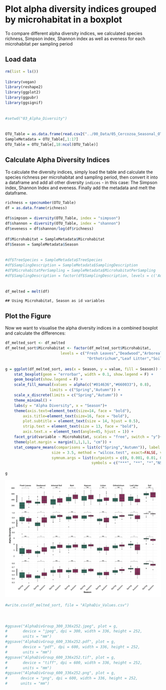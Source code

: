 Plot alpha diversity indices grouped by microhabitat in a boxplot
================

To compare different alpha diversity indices, we calculated species richness, Simpson index, Shannon index as well as eveness for each microhabitat per sampling period

Load data
---------

``` r
rm(list = ls())

library(vegan)
library(reshape2)
library(ggplot2)
library(ggpubr)
library(ggsignif)


#setwd("03_Alpha_Diversity")


OTU_Table = as.data.frame(read.csv2("../00_Data/05_Cercozoa_Seasonal_OTU_Table_min-freq-7633_transposed_withMetadata.csv",header = T))
SampleMetadata = OTU_Table[,1:17]
OTU_Table = OTU_Table[,18:ncol(OTU_Table)]
```

Calculate Alpha Diversity Indices
---------------------------------

To calculate the diversity indices, simply load the table and calculate the species richness per microhabitat and sampling period, then convert it into a dataframe and add all other diversity `indices` - in this case: The Simpson index, Shannon Index and eveness. Finally add the metadata and melt the dataframe.

``` r
richness = specnumber(OTU_Table)
df = as.data.frame(richness)

df$simpson = diversity(OTU_Table, index = "simpson")
df$shannon = diversity(OTU_Table, index = "shannon")
df$eveness = df$shannon/log(df$richness)

df$Microhabitat = SampleMetadata$Microhabitat
df$Season = SampleMetadata$Season


#df$TreeSpecies = SampleMetadata$TreeSpecies
#df$SamplingDescription = SampleMetadata$SamplingDescription
#df$MicrohabitatPerSampling = SampleMetadata$MicrohabitatPerSampling
#df$SamplingDescription = factor(df$SamplingDescription, levels = c('Autumn 2017','Spring 2018','Autumn 2018', 'Spring 2019' ))


df_melted = melt(df)
```

    ## Using Microhabitat, Season as id variables

Plot the Figure
---------------

Now we want to visualise the alpha diversity indices in a combined boxplot and calculate the differences:

``` r
df_melted_sort <- df_melted
df_melted_sort$Microhabitat <- factor(df_melted_sort$Microhabitat,      # Reordering group factor levels
                         levels = c("Fresh Leaves","Deadwood","Arboreal Soil","Bark","Hypnum","Lichen", 
                                     "Orthotrichum","Leaf Litter","Soil"))

g = ggplot(df_melted_sort, aes(x = Season, y = value, fill = Season)) + 
    stat_boxplot(geom = "errorbar", width = 0.1, show.legend = F) +
    geom_boxplot(show.legend = F) + 
    scale_fill_manual(values = alpha(c("#014636","#660033"), 0.8), 
                    limits = c("Spring","Autumn")) + 
    scale_x_discrete(limits = c("Spring","Autumn")) + 
    theme_minimal() + 
    labs(y = "Alpha Diversity", x = "Season")+ 
    theme(axis.text=element_text(size=14, face = "bold"), 
        axis.title=element_text(size=16, face = "bold"), 
        plot.subtitle = element_text(size = 14, hjust = 0.5),
        strip.text = element_text(size = 13, face = "bold"),
        axis.text.x = element_text(angle=45, hjust = 1)) +
    facet_grid(variable ~ Microhabitat, scales = "free", switch = "y")+
    theme(plot.margin = margin(1,1,1,1, "cm")) +
    stat_compare_means(comparisons = list(c("Spring","Autumn")), label = "p.signif", 
                     size = 3.5, method = "wilcox.test", exact=FALSE, vjust = 0.1, 
                     symnum.args = list(cutpoints = c(0, 0.001, 0.01, 0.05, 1), 
                                       symbols = c("***", "**", "*","NS")))

g
```

![](AlphaBoxplotGrouped_files/figure-markdown_github/CercozoaAlphaBoxPlot-1.png)

``` r
#write.csv(df_melted_sort, file = "AlphaDiv_Values.csv")



#ggsave("AlphaDivGroup_300_336x252.jpeg", plot = g, 
#       device = "jpeg", dpi = 300, width = 336, height = 252, 
#       units = "mm")
#ggsave("AlphaDivGroup_600_336x252.pdf", plot = g, 
#       device = "pdf", dpi = 600, width = 336, height = 252, 
#       units = "mm")
#ggsave("AlphaDivGroup_600_336x252.tif", plot = g, 
#       device = "tiff", dpi = 600, width = 336, height = 252, 
#       units = "mm")
#ggsave("AlphaDivGroup_600_336x252.png", plot = g, 
#      device = "png", dpi = 600, width = 336, height = 252, 
#      units = "mm")
```
